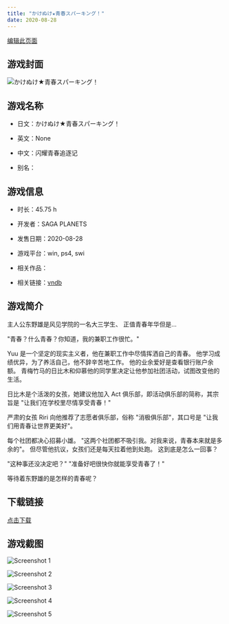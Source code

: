 ```yaml
---
title: "かけぬけ★青春スパーキング！"
date: 2020-08-28
---
```

[编辑此页面](https://github.com/ACG-3/ADV3-source/blob/main/source/_posts/games/AMBITIOUS%20MISSION.md)

## 游戏封面

![かけぬけ★青春スパーキング！](https%3A//pan.timero.xyz/onedrive/img_lib_001/AMBITIOUS%20MISSION_cover.avif)


## 游戏名称

- 日文：かけぬけ★青春スパーキング！
- 英文：None
- 中文：闪耀青春追逐记

- 别名：


## 游戏信息

- 时长：45.75 h
- 开发者：SAGA PLANETS
- 发售日期：2020-08-28
- 游戏平台：win, ps4, swi
- 相关作品：

- 相关链接：[vndb](https://vndb.org/v28286)


## 游戏简介

主人公东野雄是风见学院的一名大三学生、
正值青春年华但是...

"青春？什么青春？你知道，我的兼职工作很忙。"

Yuu 是一个坚定的现实主义者，他在兼职工作中尽情挥洒自己的青春。
他学习成绩优异，为了养活自己，他不辞辛苦地工作。
他的业余爱好是查看银行账户余额。
青梅竹马的日比木和仰慕他的同学里决定让他参加社团活动，试图改变他的生活。

日比木是个活泼的女孩，她建议他加入 Act 俱乐部，即活动俱乐部的简称，其宗旨是 "让我们在学校里尽情享受青春！"

严肃的女孩 Riri 向他推荐了志愿者俱乐部，俗称 "消极俱乐部"，其口号是 "让我们用青春让世界更美好"。

每个社团都决心招募小雄。
"这两个社团都不吸引我。对我来说，青春本来就是多余的"。
但尽管他抗议，女孩们还是每天拉着他到处跑。
这到底是怎么一回事？

"这种事还没决定吧？"
"准备好吧很快你就能享受青春了！"

等待着东野雄的是怎样的青春呢？




## 下载链接

[点击下载](https://pan.timero.xyz/onedrive/adv_lib_001/AMBITIOUS%20MISSION)


## 游戏截图


![Screenshot 1](https%3A//pan.timero.xyz/onedrive/img_lib_001/AMBITIOUS%20MISSION_Screenshot_1.avif)

![Screenshot 2](https%3A//pan.timero.xyz/onedrive/img_lib_001/AMBITIOUS%20MISSION_Screenshot_2.avif)

![Screenshot 3](https%3A//pan.timero.xyz/onedrive/img_lib_001/AMBITIOUS%20MISSION_Screenshot_3.avif)

![Screenshot 4](https%3A//pan.timero.xyz/onedrive/img_lib_001/AMBITIOUS%20MISSION_Screenshot_4.avif)

![Screenshot 5](https%3A//pan.timero.xyz/onedrive/img_lib_001/AMBITIOUS%20MISSION_Screenshot_5.avif)

